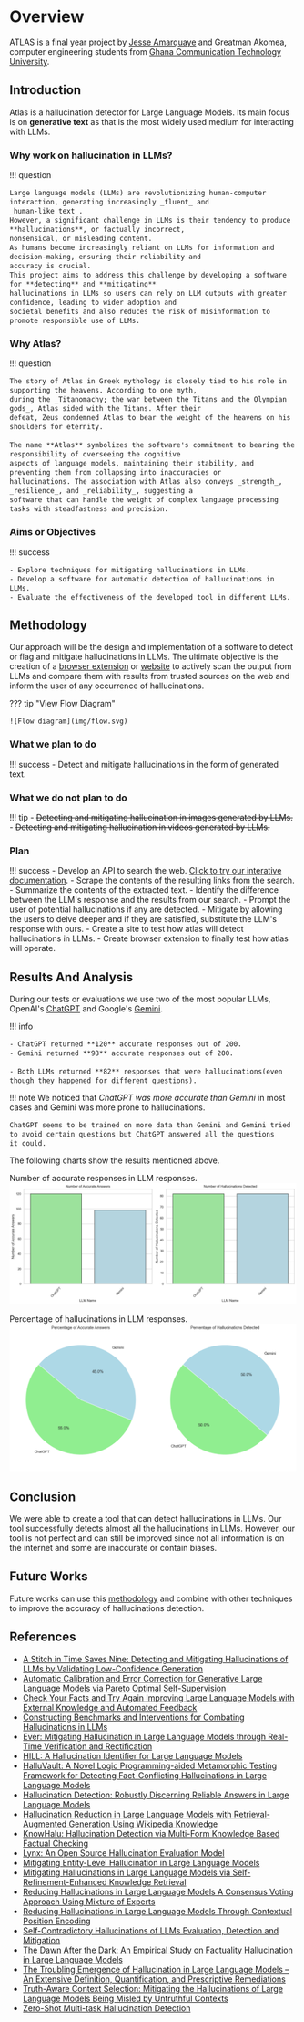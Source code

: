 # Overview

ATLAS is a final year project by [Jesse Amarquaye](mailto:jesseamarquayelegendary@gmail.com "Send email") and Greatman Akomea,
computer engineering students from [Ghana Communication Technology University](https://www.gctu.edu.gh "GCTU").

## Introduction

Atlas is a hallucination detector for Large Language Models.
Its main focus is on **generative text** as that is the most widely used medium for interacting with LLMs.

### Why work on hallucination in LLMs?

!!! question

    Large language models (LLMs) are revolutionizing human-computer interaction, generating increasingly _fluent_ and
    _human-like text_.
    However, a significant challenge in LLMs is their tendency to produce **hallucinations**, or factually incorrect,
    nonsensical, or misleading content.
    As humans become increasingly reliant on LLMs for information and decision-making, ensuring their reliability and
    accuracy is crucial.
    This project aims to address this challenge by developing a software for **detecting** and **mitigating**
    hallucinations in LLMs so users can rely on LLM outputs with greater confidence, leading to wider adoption and
    societal benefits and also reduces the risk of misinformation to promote responsible use of LLMs.

### Why Atlas?

!!! question

    The story of Atlas in Greek mythology is closely tied to his role in supporting the heavens. According to one myth,
    during the _Titanomachy; the war between the Titans and the Olympian gods_, Atlas sided with the Titans. After their
    defeat, Zeus condemned Atlas to bear the weight of the heavens on his shoulders for eternity.

    The name **Atlas** symbolizes the software's commitment to bearing the responsibility of overseeing the cognitive
    aspects of language models, maintaining their stability, and preventing them from collapsing into inaccuracies or
    hallucinations. The association with Atlas also conveys _strength_, _resilience_, and _reliability_, suggesting a
    software that can handle the weight of complex language processing tasks with steadfastness and precision.

### Aims or Objectives

!!! success

    - Explore techniques for mitigating hallucinations in LLMs.
    - Develop a software for automatic detection of hallucinations in LLMs.
    - Evaluate the effectiveness of the developed tool in different LLMs.

## Methodology

Our approach will be the design and implementation of a software to detect or flag and mitigate
hallucinations in LLMs.
The ultimate objective is the creation of a [browser extension](https://github.com/amarquaye/atlas-chrome "Visite source code") or [website](https://atlasproject-phi.vercel.app "View site") to
actively scan the output from LLMs and
compare them with results from trusted sources on the web and inform the user of any occurrence of hallucinations.

??? tip "View Flow Diagram"

    ![Flow diagram](img/flow.svg)

### What we plan to do

!!! success
    - Detect and mitigate hallucinations in the form of generated text.

### What we do not plan to do

!!! tip
    - <s>Detecting and mitigating hallucination in images generated by LLMs.</s>
    - <s>Detecting and mitigating hallucination in videos generated by LLMs.</s>

### Plan

!!! success
    - Develop an API to search the web. [Click to try our interative documentation](https://atlasproject-phi.vercel.app/docs "Test the API").
    - Scrape the contents of the resulting links from the search.
    - Summarize the contents of the extracted text.
    - Identify the difference between the LLM's response and the results from our search.
    - Prompt the user of potential hallucinations if any are detected.
    - Mitigate by allowing the users to delve deeper and if they are satisfied, substitute the LLM's response with ours.
    - Create a site to test how atlas will detect hallucinations in LLMs.
    - Create browser extension to finally test how atlas will operate.

## Results And Analysis

During our tests or evaluations we use two of the most popular LLMs, OpenAI's [ChatGPT](https://chatgpt.com "ChatGPT") and
Google's [Gemini](https://gemini.google.com "Gemini").

!!! info

    - ChatGPT returned **120** accurate responses out of 200.
    - Gemini returned **98** accurate responses out of 200.

    - Both LLMs returned **82** responses that were hallucinations(even though they happened for different questions).

!!! note
    We noticed that _ChatGPT was more accurate than Gemini_ in most cases and Gemini was more prone to hallucinations.

    ChatGPT seems to be trained on more data than Gemini and Gemini tried to avoid certain questions but ChatGPT answered all the questions
    it could.

The following charts show the results mentioned above.

Number of accurate responses in LLM responses.
![LLM Benchmark](img/llm_benchmark_bc.png)

Percentage of hallucinations in LLM responses.
![LLM Benchmark](img/llm_benchmark_pc.png)

## Conclusion

We were able to create a tool that can detect hallucinations in LLMs.
Our tool successfully detects almost all the hallucinations in LLMs.
However, our tool is not perfect and can still be improved since not all information is on the internet and some are inaccurate or contain
biases.

## Future Works

Future works can use this [methodology](https://github.com/amarquaye/atlas-api "Our source code") and combine with other techniques to improve the accuracy of hallucinations detection.

## References

- [A Stitch in Time Saves Nine: Detecting and Mitigating Hallucinations of LLMs by Validating Low-Confidence Generation](https://arxiv.org/pdf/2307.03987)
- [Automatic Calibration and Error Correction for Generative Large Language Models via Pareto Optimal Self-Supervision](https://openreview.net/pdf?id=vg7dECgAw2)
- [Check Your Facts and Try Again Improving Large Language Models with External Knowledge and Automated Feedback](https://arxiv.org/pdf/2302.12813)
- [Constructing Benchmarks and Interventions for Combating Hallucinations in LLMs](https://arxiv.org/pdf/2404.09971)
- [Ever: Mitigating Hallucination in Large Language Models through Real-Time Verification and Rectification](https://arxiv.org/pdf/2311.09114)
- [HILL: A Hallucination Identifier for Large Language Models](https://arxiv.org/pdf/2403.06710)
- [HalluVault: A Novel Logic Programming-aided Metamorphic Testing Framework for Detecting Fact-Conflicting Hallucinations in Large Language Models](https://arxiv.org/pdf/2405.00648)
- [Hallucination Detection: Robustly Discerning Reliable Answers in Large Language Models](https://arxiv.org/pdf/2407.04121)
- [Hallucination Reduction in Large Language Models with Retrieval-Augmented Generation Using Wikipedia Knowledge](https://osf.io/pv7r5/download/?format=pdf)
- [KnowHalu: Hallucination Detection via Multi-Form Knowledge Based Factual Checking](https://arxiv.org/pdf/2404.02935)
- [Lynx: An Open Source Hallucination Evaluation Model](https://arxiv.org/pdf/2407.08488)
- [Mitigating Entity-Level Hallucination in Large Language Models](https://arxiv.org/pdf/2407.09417)
- [Mitigating Hallucinations in Large Language Models via Self-Refinement-Enhanced Knowledge Retrieval](https://arxiv.org/pdf/2405.06545)
- [Reducing Hallucinations in Large Language Models A Consensus Voting Approach Using Mixture of Experts](https://www.techrxiv.org/doi/pdf/10.36227/techrxiv.171925057.75949684/v1)
- [Reducing Hallucinations in Large Language Models Through Contextual Position Encoding](https://osf.io/exjqb/download)
- [Self-Contradictory Hallucinations of LLMs Evaluation, Detection and Mitigation](https://arxiv.org/pdf/2305.15852)
- [The Dawn After the Dark: An Empirical Study on Factuality Hallucination in Large Language Models](https://arxiv.org/pdf/2401.03205)
- [The Troubling Emergence of Hallucination in Large Language Models – An Extensive Definition, Quantification, and Prescriptive Remediations](https://arxiv.org/pdf/2310.04988)
- [Truth-Aware Context Selection: Mitigating the Hallucinations of Large Language Models Being Misled by Untruthful Contexts](https://arxiv.org/pdf/2403.07556)
- [Zero-Shot Multi-task Hallucination Detection](https://arxiv.org/pdf/2403.12244)